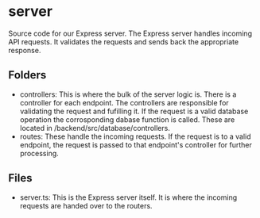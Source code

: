 # server
Source code for our Express server. The Express server handles incoming API requests. It validates the requests and sends back the appropriate response.

## Folders
- controllers: This is where the bulk of the server logic is. There is a controller for each endpoint. The controllers are responsible for validating the request and fufilling it. If the request is a valid database operation the corrosponding dabase function is called. These are located in /backend/src/database/controllers.
- routes: These handle the incoming requests. If the request is to a valid endpoint, the request is passed to that endpoint's controller for further processing.

## Files
- server.ts: This is the Express server itself. It is where the incoming requests are handed over to the routers.
